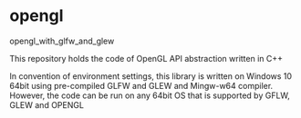 # opengl

opengl_with_glfw_and_glew

This repository holds the code of OpenGL API abstraction written in C++

In convention of environment settings, this library is written on Windows 10 64bit using pre-compiled GLFW and GLEW and Mingw-w64 compiler. However, the code can be run on any 64bit OS that is supported by GFLW, GLEW and OPENGL
